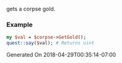 gets a corpse gold.
### Example

```perl
my $val = $corpse->GetGold();
quest::say($val); # Returns uint
```


Generated On 2018-04-29T00:35:14-07:00